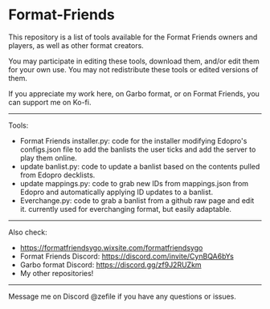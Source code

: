 # Format-Friends
This repository is a list of tools available for the Format Friends owners and players, as well as other format creators.

You may participate in editing these tools, download them, and/or edit them for your own use.
You may not redistribute these tools or edited versions of them.

If you appreciate my work here, on Garbo format, or on Format Friends, you can support me on Ko-fi.
_____
Tools:
- Format Friends installer.py: code for the installer modifying Edopro's configs.json file to add the banlists the user ticks and add the server to play them online.
- update banlist.py: code to update a banlist based on the contents pulled from Edopro decklists.
- update mappings.py: code to grab new IDs from mappings.json from Edopro and automatically applying ID updates to a banlist.
- Everchange.py: code to grab a banlist from a github raw page and edit it. currently used for everchanging format, but easily adaptable.
_____
Also check:
- https://formatfriendsygo.wixsite.com/formatfriendsygo
- Format Friends Discord: https://discord.com/invite/CynBQA6bYs
- Garbo format Discord: https://discord.gg/zf9J2RUZkm
- My other repositories!
_____
Message me on Discord @zefile if you have any questions or issues.
